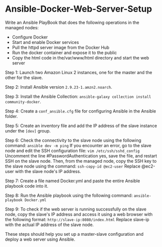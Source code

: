 # Ansible-Docker-Web-Server-Setup

Write an Ansible PlayBook that does the following operations in the managed nodes:
* Configure Docker
* Start and enable Docker services
* Pull the httpd server image from the Docker Hub
* Run the docker container and expose it to the public
* Copy the html code in the/var/www/html directory and start the web server

Step 1: Launch two Amazon Linux 2 instances, one for the master and the other for the slave.

Step 2: Install Ansible version `2.9.23-1.amzn2.noarch`.

Step 3: Install the Ansible Collection: `ansible-galaxy collection install community-docker`.

Step 4: Create a `conf_ansible.cfg` file for configuring Ansible in the Ansible folder.

Step 5: Create an inventory file and add the IP address of the slave instance under the `[dev]` group.

Step 6: Check the connectivity to the slave node using the following command:
        ```ansible dev -m ping```
        If you encounter an error, go to the slave node and edit the SSH configuration file: 
        ```vim /etc/ssh/sshd_config```
        Uncomment the line #PasswordAuthentication yes, save the file, and restart SSH on the slave node. Then, from the managed node, copy the SSH key to the slave node using the command:
        ```ssh-copy-id @ec2-user```
        Replace @ec2-user with the slave node's IP address.

Step 7: Create a file named Docker.yml and paste the entire Ansible playbook code into it.

Step 8: Run the Ansible playbook using the following command:
        ```ansible-playbook Docker.yml```

Step 9: To check if the web server is running successfully on the slave node, copy the slave's IP address and access it using a web browser with the following format:
        ```http://slave-ip:8080/index.html```
        Replace slave-ip with the actual IP address of the slave node.


These steps should help you set up a master-slave configuration and deploy a web server using Ansible.
        

